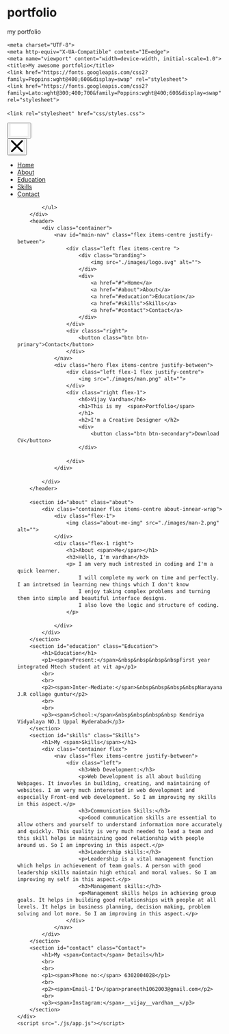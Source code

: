 # portfolio
my portfolio
<!DOCTYPE html>
<html lang="en">
<head>
    
    <meta charset="UTF-8">
    <meta http-equiv="X-UA-Compatible" content="IE=edge">
    <meta name="viewport" content="width=device-width, initial-scale=1.0">
    <title>My awesome portfolio</title>
    <link href="https://fonts.googleapis.com/css2?family=Poppins:wght@400;600&display=swap" rel="stylesheet">
    <link href="https://fonts.googleapis.com/css2?family=Lato:wght@300;400;700&family=Poppins:wght@400;600&display=swap" rel="stylesheet">

    <link rel="stylesheet" href="css/styles.css">
</head>
<body>
    <div class="site-main-wrapper">
        <button class="hamberger">
            <img src="./images/hamberger.svg" alt="">
        </button>
        <div class="mobile-nav">
            <button class="times"><img src="./images/times.svg" alt=""></button>
            <ul>
                <li><a href="#">Home</a></li>
                <li><a href="#">About</a></li>
                <li><a href="#">Education</a></li>
                <li><a href="#">Skills</a></li>
                <li><a href="#">Contact</a></li>

            </ul>
        </div>
        <header>
            <div class="container">
                <nav id="main-nav" class="flex items-centre justify-between">
                    <div class="left flex items-centre ">
                        <div class="branding">
                            <img src="./images/logo.svg" alt="">
                        </div>
                        <div>
                            <a href="#">Home</a>
                            <a href="#about">About</a>
                            <a href="#education">Education</a>
                            <a href="#skills">Skills</a>
                            <a href="#contact">Contact</a>
                        </div>
                    </div>
                    <div classs="right">
                        <button class="btn btn-primary">Contact</button>
                    </div>  
                </nav>
                <div class="hero flex items-centre justify-between">
                    <div class="left flex-1 flex justify-centre">
                        <img src="./images/man.png" alt="">
                    </div>
                    <div class="right flex-1">
                        <h6>Vijay Vardhan</h6>
                        <h1>This is my  <span>Portfolio</span>
                        </h1>
                        <h2>I'm a Creative Designer </h2>
                        <div>
                            <button class="btn btn-secondary">Download CV</button>
                        </div>
                        
                    </div>
                </div>
            
            </div>
        </header>
    
        <section id="about" class="about">
            <div class="container flex items-centre about-innear-wrap">
                <div class="flex-1">
                    <img class="about-me-img" src="./images/man-2.png" alt="">
                </div>
                <div class="flex-1 right">
                    <h1>About <span>Me</span></h1>
                    <h3>Hello, I'm vardhan</h3>
                    <p> I am very much intrested in coding and I'm a quick learner.
                        I will complete my work on time and perfectly. I am intretsed in learning new things which I don't know
                        I enjoy taking complex problems and turning them into simple and beautiful interface designs.
                        I also love the logic and structure of coding.   
                    </p>
                    
                </div>
            </div>
        </section>
        <section id="education" class="Education">
            <h1>Education</h1>
            <p1><span>Present:</span>&nbsp&nbsp&nbsp&nbspFirst year integrated Mtech student at vit ap</p1>
            <br>
            <br>
            <p2><span>Inter-Mediate:</span>&nbsp&nbsp&nbsp&nbspNarayana J.R collage guntur</p2>
            <br>
            <br>
            <p3><span>School:</span>&nbsp&nbsp&nbsp&nbsp Kendriya Vidyalaya NO.1 Uppal Hyderabad</p3>  
        </section>
        <section id="skills" class="Skills">
            <h1>My <span>Skills</span></h1>
            <div class="container flex">
                <nav class="flex items-centre justify-between">
                    <div class="left">
                        <h3>Web Development:</h3>
                        <p>Web Development is all about building Webpages. It invovles in building, creating, and maintaining of websites. I am very much interested in web development and especially Front-end web development. So I am improving my skills in this aspect.</p>
                        <h3>Communication Skills:</h3>
                        <p>Good communication skills are essential to allow others and yourself to understand information more accurately and quickly. This quality is very much needed to lead a team and this skill helps in maintaining good relationship with people around us. So I am improving in this aspect.</p>
                        <h3>Leadership skills:</h3>
                        <p>Leadership is a vital management function which helps in achievement of team goals. A person with good leadership skills maintain high ethical and moral values. So I am improving my self in this aspect.</p>
                        <h3>Management skills:</h3>
                        <p>Management skills helps in achieving group goals. It helps in building good relationships with people at all levels. It helps in business planning, decision making, problem solving and lot more. So I am improving in this aspect.</p>
                    </div>
                </nav>
            </div>
        </section>
        <section id="contact" class="Contact">
            <h1>My <span>Contact</span> Details</h1>
            <br>
            <br>
            <p1><span>Phone no:</span> 6302004028</p1>
            <br>
            <p2><span>Email-I'D</span>praneeth1062003@gmail.com</p2>
            <br>
            <p3><span>Instagram:</span>__vijay__vardhan__</p3>
        </section>
    </div>
    <script src="./js/app.js"></script>
</body>
</html>
